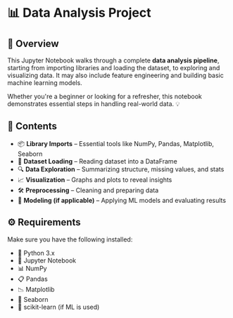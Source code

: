 # 📊 Data Analysis Project

## 📝 Overview
This Jupyter Notebook walks through a complete **data analysis pipeline**, starting from importing libraries and loading the dataset, to exploring and visualizing data. It may also include feature engineering and building basic machine learning models. 

Whether you're a beginner or looking for a refresher, this notebook demonstrates essential steps in handling real-world data. 💡

## 📂 Contents
- 📦 **Library Imports** – Essential tools like NumPy, Pandas, Matplotlib, Seaborn
- 📁 **Dataset Loading** – Reading dataset into a DataFrame
- 🔍 **Data Exploration** – Summarizing structure, missing values, and stats
- 📈 **Visualization** – Graphs and plots to reveal insights
- 🛠️ **Preprocessing** – Cleaning and preparing data
- 🤖 **Modeling (if applicable)** – Applying ML models and evaluating results

## ⚙️ Requirements
Make sure you have the following installed:

- 🐍 Python 3.x  
- 📘 Jupyter Notebook  
- 📊 NumPy  
- 📋 Pandas  
- 📉 Matplotlib  
- 🌈 Seaborn  
- 🧠 scikit-learn (if ML is used)

